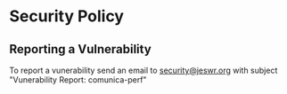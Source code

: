 # Security Policy

## Reporting a Vulnerability

To report a vunerability send an email to [security@jeswr.org](security@jeswr.org) with subject "Vunerability Report: comunica-perf"
